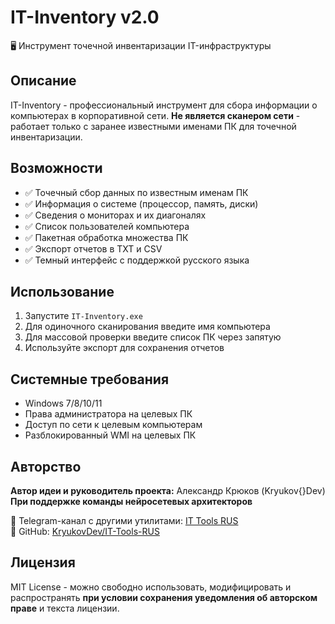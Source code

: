# IT-Inventory v2.0

🖥️ Инструмент точечной инвентаризации IT-инфраструктуры

## Описание
IT-Inventory - профессиональный инструмент для сбора информации о компьютерах в корпоративной сети. 
**Не является сканером сети** - работает только с заранее известными именами ПК для точечной инвентаризации.

## Возможности
- ✅ Точечный сбор данных по известным именам ПК
- ✅ Информация о системе (процессор, память, диски)
- ✅ Сведения о мониторах и их диагоналях  
- ✅ Список пользователей компьютера
- ✅ Пакетная обработка множества ПК
- ✅ Экспорт отчетов в TXT и CSV
- ✅ Темный интерфейс с поддержкой русского языка

## Использование
1. Запустите `IT-Inventory.exe`
2. Для одиночного сканирования введите имя компьютера
3. Для массовой проверки введите список ПК через запятую
4. Используйте экспорт для сохранения отчетов

## Системные требования
- Windows 7/8/10/11
- Права администратора на целевых ПК
- Доступ по сети к целевым компьютерам
- Разблокированный WMI на целевых ПК

## Авторство
**Автор идеи и руководитель проекта:** Александр Крюков (Kryukov{}Dev)  
**При поддержке команды нейросетевых архитекторов**

📢 Telegram-канал с другими утилитами: [IT Tools RUS](https://t.me/it_tools_rus)  
🐙 GitHub: [KryukovDev/IT-Tools-RUS](https://github.com/KryukovDev/IT-Tools-RUS)

## Лицензия
MIT License - можно свободно использовать, модифицировать и распространять 
**при условии сохранения уведомления об авторском праве** и текста лицензии.